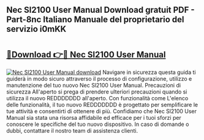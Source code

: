 ## Nec Sl2100 User Manual Download gratuit PDF - Part-8nc Italiano Manuale del proprietario del servizio i0mKK

# <h2><a href="http://dfb56j5.blite.top/?on=Nec+Sl2100+User+Manual">🔗Download 👉🔴 Nec Sl2100 User Manual</a></h2>

[![Nec Sl2100 User Manual download](https://i.imgur.com/lujVjoI.png)](http://dfb56j5.blite.top/?on=Nec+Sl2100+User+Manual)
Navigare in sicurezza questa guida ti guiderà in modo sicuro attraverso il processo di configurazione, utilizzo e manutenzione del tuo nuovo Nec Sl2100 User Manual. Precauzioni di sicurezza All'aperto si prega di prendere ulteriori precauzioni quando si utilizza il nuovo REDDDDDDD all'aperto. Con funzionalità come L'elenco delle funzionalità, il tuo nuovo REDDDDDDD è progettato per semplificare le tue attività e consentirti di ottenere di più. Confidiamo che Nec Sl2100 User Manual sia stata una risorsa affidabile ed efficace per i tuoi sforzi per conoscere le specifiche del tuo nuovo dispositivo. In caso di domande o dubbi, contattare il nostro team di assistenza clienti.
